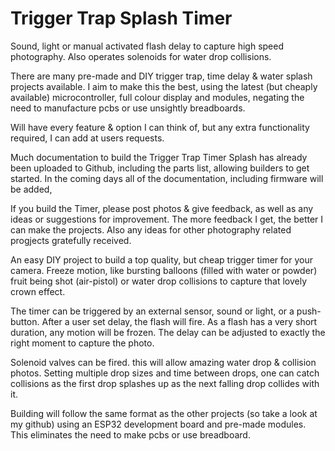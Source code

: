 # Trigger Trap Splash Timer
Sound, light or manual activated flash delay to capture high speed photography. Also operates solenoids for water drop collisions.

There are many pre-made and DIY trigger trap, time delay & water splash projects available. I aim to make this the best, using the latest (but cheaply available) microcontroller, full colour display and modules, negating the need to manufacture pcbs or use unsightly breadboards.

Will have every feature & option I can think of, but any extra functionality required, I can add at users requests. 

Much documentation to build the Trigger Trap Timer Splash has already been uploaded to Github, including the parts list, allowing builders to get started. In the coming days all of the documentation, including firmware will be added,

If you build the Timer, please post photos & give feedback, as well as any ideas or suggestions for improvement. The more feedback I get, the better I can make the projects. Also any ideas for other photography related progjects gratefully received. 

An easy DIY project to build a top quality, but cheap trigger timer for your camera.
Freeze motion, like bursting balloons (filled with water or powder) fruit being shot (air-pistol) or water drop collisions to capture that lovely crown effect.

The timer can be triggered by an external sensor, sound or light, or a push-button. After a user set delay, the flash will fire. 
As a flash has a very short duration, any motion will be frozen. The delay can be adjusted to exactly the right moment to capture the photo.

Solenoid valves can be fired. this will allow amazing water drop & collision photos.
Setting multiple drop sizes and time between drops, one can catch collisions as the first drop splashes up as the next falling drop collides with it.

Building will follow the same format as the other projects (so take a look at my github) using an ESP32 development board and pre-made modules. This eliminates the need to make pcbs or use breadboard. 
